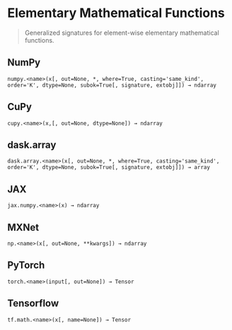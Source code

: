 # Elementary Mathematical Functions

> Generalized signatures for element-wise elementary mathematical functions.

## NumPy

```
numpy.<name>(x[, out=None, *, where=True, casting='same_kind', order='K', dtype=None, subok=True[, signature, extobj]]) → ndarray
```

## CuPy

```
cupy.<name>(x,[, out=None, dtype=None]) → ndarray
```

## dask.array

```
dask.array.<name>(x[, out=None, *, where=True, casting='same_kind', order='K', dtype=None, subok=True[, signature, extobj]]) → array
```

## JAX

```
jax.numpy.<name>(x) → ndarray
```

## MXNet

```
np.<name>(x[, out=None, **kwargs]) → ndarray
```

## PyTorch

```
torch.<name>(input[, out=None]) → Tensor
```

## Tensorflow

```
tf.math.<name>(x[, name=None]) → Tensor
```
